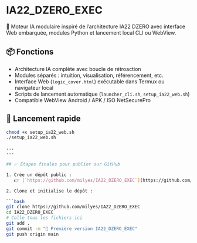 # IA22_DZERO_EXEC

🧠 Moteur IA modulaire inspiré de l’architecture IA22 DZERO avec interface Web embarquée, modules Python et lancement local CLI ou WebView.

## 📦 Fonctions

- Architecture IA complète avec boucle de rétroaction
- Modules séparés : intuition, visualisation, référencement, etc.
- Interface Web (`logic_cover.html`) exécutable dans Termux ou navigateur local
- Scripts de lancement automatique (`launcher_cli.sh`, `setup_ia22_web.sh`)
- Compatible WebView Android / APK / ISO NetSecurePro

## 🚀 Lancement rapide

```bash
chmod +x setup_ia22_web.sh
./setup_ia22_web.sh

...
---

## ✅ Étapes finales pour publier sur GitHub

1. Crée un dépôt public :
   👉 [`https://github.com/milyes/IA22_DZERO_EXEC`](https://github.com/milyes/IA22_DZERO_EXEC)

2. Clone et initialise le dépôt :

```bash
git clone https://github.com/milyes/IA22_DZERO_EXEC
cd IA22_DZERO_EXEC
# Colle tous les fichiers ici
git add .
git commit -m "🔁 Première version IA22_DZERO_EXEC"
git push origin main
